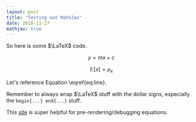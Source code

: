 ```yaml
---
layout: post
title: "Testing out MathJax"
date: 2018-11-27
mathjax: true
---
```

So here is some $\LaTeX$ code.

$$
\begin{equation}
y = mx + c
\label{eq:line}
\end{equation}
$$

$$
\begin{equation}
\mathbb{E}[x] = \mu_x
\end{equation}
$$

Let's reference Equation \eqref{eq:line}.

Remember to always wrap $\LaTeX$ stuff with the dollar signs, especially the ``begin{...} end{...}`` stuff.

This [site](https://www.latex4technics.com/) is super helpful for pre-rendering/debugging equations.